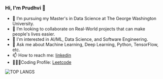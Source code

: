 ### Hi, I'm Prudhvi 👋

- 🌱 I’m pursuing my Master's in Data Science at The George Washington University.
- 👯 I’m looking to collaborate on Real-World projects that can make people's lives easier.
- 👀 I'm interested in AI/ML, Data Science, and Software Engineering.
- 💬 Ask me about Machine Learning, Deep Learning, Python, TensorFlow, etc.
- 📫 How to reach me: [linkedin](https://www.linkedin.com/in/prudhviraju-chekuri/)
- 🧑🏻‍💻Coding Profile: [Leetcode](https://leetcode.com/u/Blazing_Unicorn/)

![TOP LANGS](https://github-readme-stats.vercel.app/api/top-langs/?username=PrudhvirajuChekuri)
